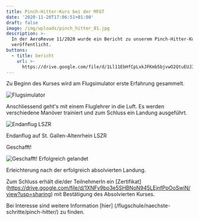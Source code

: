 ```yaml
---
title: Pinch-Hitter-Kurs bei der MFGT
date: '2020-11-20T17:06:51+01:00'
draft: false
image: /img/uploads/pinch_hitter_01.jpg
description: >-
  In der AeroRevue 11/2020 wurde ein Bericht zu unserem Pinch-Hitter-Kurs
  veröffentlicht.
buttons:
  - title: bericht
    url: >-
      https://drive.google.com/file/d/1Ll11EbHfCpLxkJFKmb5bjvwO2QtuEUJ3/view?usp=sharing
---
```

Zu Beginn des Kurses wird am Flugsimulator erste Erfahrung gesammelt.

![Flugsimulator](/img/uploads/pinch_hitter_01.jpg)

Anschliessend geht's mit einem Fluglehrer in die Luft. Es werden verschiedene Manöver trainiert und zum Schluss ein Landung ausgeführt.

![Endanflug LSZR](/img/uploads/pinch_hitter_02.jpg)

Endanflug auf St. Gallen-Altenrhein LSZR

Geschafft!

![Geschafft! Erfolgreich gelandet](/img/uploads/pinch_hitter_03.jpg)

Erleichterung nach der erfolgreich absolvierten Landung.

Zum Schluss erhält die/der TeilnehmerIn ein [Zertifikat] (https://drive.google.com/file/d/1XNFv9bo3e5SHBNoN945LEjnfPpOoSwiN/view?usp=sharing) mit Bestätigung des Absolvierten Kurses.

Bei Interesse sind weitere Information [hier] (/flugschule/naechste-schritte/pinch-hitter/) zu finden.
